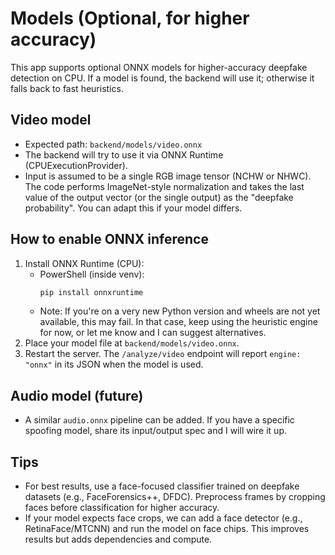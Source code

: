 # Models (Optional, for higher accuracy)

This app supports optional ONNX models for higher-accuracy deepfake detection on CPU. If a model is found, the backend will use it; otherwise it falls back to fast heuristics.

## Video model
- Expected path: `backend/models/video.onnx`
- The backend will try to use it via ONNX Runtime (CPUExecutionProvider).
- Input is assumed to be a single RGB image tensor (NCHW or NHWC). The code performs ImageNet-style normalization and takes the last value of the output vector (or the single output) as the "deepfake probability". You can adapt this if your model differs.

## How to enable ONNX inference
1) Install ONNX Runtime (CPU):
   - PowerShell (inside venv):
     ```powershell
     pip install onnxruntime
     ```
   - Note: If you're on a very new Python version and wheels are not yet available, this may fail. In that case, keep using the heuristic engine for now, or let me know and I can suggest alternatives.
2) Place your model file at `backend/models/video.onnx`.
3) Restart the server. The `/analyze/video` endpoint will report `engine: "onnx"` in its JSON when the model is used.

## Audio model (future)
- A similar `audio.onnx` pipeline can be added. If you have a specific spoofing model, share its input/output spec and I will wire it up.

## Tips
- For best results, use a face-focused classifier trained on deepfake datasets (e.g., FaceForensics++, DFDC). Preprocess frames by cropping faces before classification for higher accuracy.
- If your model expects face crops, we can add a face detector (e.g., RetinaFace/MTCNN) and run the model on face chips. This improves results but adds dependencies and compute.
